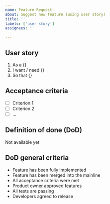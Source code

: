 ```yaml
---
name: Feature Request
about: Suggest new feature (using user story)
title: ''
labels: ['user story']
assignees: ''

---
```


## User story
1. As a {}
2. I want / need {}
3. So that {}

## Acceptance criteria
- [ ]  Criterion 1
- [ ]  Criterion 2
- [ ]  ...

## Definition of done (DoD)
Not available yet

## DoD general criteria
* Feature has been fully implemented
* Feature has been merged into the mainline
* All acceptance criteria were met
* Product owner approved features
* All tests are passing
* Developers agreed to release
